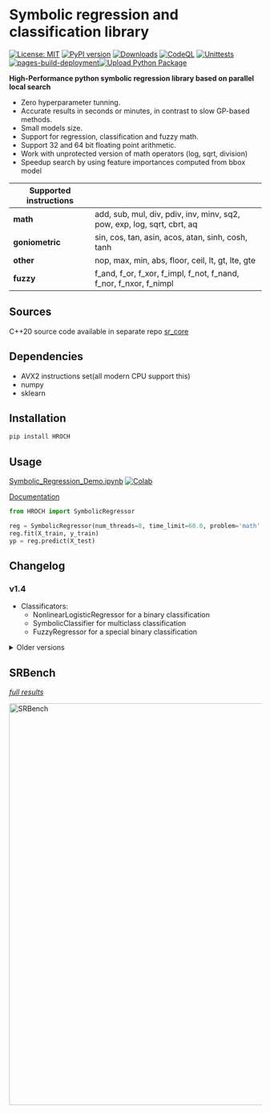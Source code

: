 # Symbolic regression and classification library  

[![License: MIT](https://img.shields.io/badge/License-MIT-green.svg)](https://opensource.org/licenses/MIT) [![PyPI version](https://badge.fury.io/py/HROCH.svg)](https://badge.fury.io/py/HROCH) [![Downloads](https://pepy.tech/badge/hroch)](https://pepy.tech/project/hroch) [![CodeQL](https://github.com/janoPig/HROCH/actions/workflows/codeql.yml/badge.svg)](https://github.com/janoPig/HROCH/actions/workflows/codeql.yml) [![Unittests](https://github.com/janoPig/HROCH/actions/workflows/unittests.yml/badge.svg)](https://github.com/janoPig/HROCH/actions/workflows/unittests.yml) [![pages-build-deployment](https://github.com/janoPig/HROCH/actions/workflows/pages/pages-build-deployment/badge.svg?branch=main)](https://github.com/janoPig/HROCH/actions/workflows/pages/pages-build-deployment)[![Upload Python Package](https://github.com/janoPig/HROCH/actions/workflows/python-publish.yml/badge.svg?event=release)](https://github.com/janoPig/HROCH/actions/workflows/python-publish.yml)

**High-Performance python symbolic regression library based on parallel local search**

- Zero hyperparameter tunning.
- Accurate results in seconds or minutes, in contrast to slow GP-based methods.
- Small models size.
- Support for regression, classification and fuzzy math.
- Support 32 and 64 bit floating point arithmetic.
- Work with unprotected version of math operators (log, sqrt, division)
- Speedup search by using feature importances computed from bbox model

|**Supported instructions**||
| ----------- | ----------- |
|**math**|add, sub, mul, div, pdiv, inv, minv, sq2, pow, exp, log, sqrt, cbrt, aq|
|**goniometric**|sin, cos, tan, asin, acos, atan, sinh, cosh, tanh|
|**other**|nop, max, min, abs, floor, ceil, lt, gt, lte, gte|
|**fuzzy**|f_and, f_or, f_xor, f_impl, f_not, f_nand, f_nor, f_nxor, f_nimpl|

## Sources

C++20 source code available in separate repo [sr_core](<https://github.com/janoPig/sr_core>)

## Dependencies

- AVX2 instructions set(all modern CPU support this)
- numpy
- sklearn

## Installation

```sh
pip install HROCH
```

## Usage

[Symbolic_Regression_Demo.ipynb](https://github.com/janoPig/HROCH/blob/main/examples/Symbolic_Regression_Demo.ipynb)  [![Colab](https://colab.research.google.com/assets/colab-badge.svg)](https://colab.research.google.com/github/janoPig/HROCH/blob/main/examples/Symbolic_Regression_Demo.ipynb)

[Documentation](https://janopig.github.io/HROCH/HROCH.html)

```python
from HROCH import SymbolicRegressor

reg = SymbolicRegressor(num_threads=8, time_limit=60.0, problem='math', precision='f64')
reg.fit(X_train, y_train)
yp = reg.predict(X_test)
```

## Changelog

### v1.4

- Classificators:
  - NonlinearLogisticRegressor for a binary classification
  - SymbolicClassifier for multiclass classification
  - FuzzyRegressor for a special binary classification

<details>
<summary>Older versions</summary>

### v1.3

- Public c++ sources
- Commanline interface changed to cpython
- Support for classification score logloss and accuracy
- Support for final transformations:
  - ordinal regression
  - logistic function
  - clipping
- Acess to equations from all paralel hillclimbers
- User defined constants

### v1.2

- Features probability as input parameter
- Custom instructions set
- Parallel hilclimbing parameters
  
### v1.1

- Improved late acceptance hillclimbing

### v1.0

- First release

</details>

## SRBench

[*full results*](https://github.com/janoPig/HROCH/blob/main/benchmarks/SRBench.md)

<img src="https://github.com/janoPig/HROCH/assets/75015989/3fa087dc-8caf-4301-86d7-4e79a4e84402" alt="SRBench" style="width:800px;"/>
